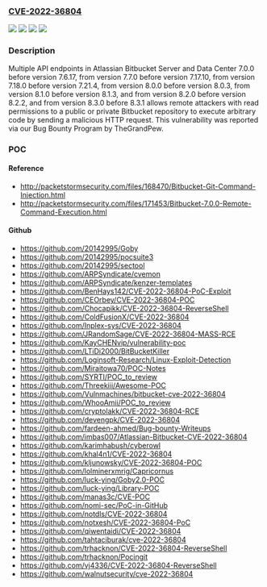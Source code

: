### [CVE-2022-36804](https://cve.mitre.org/cgi-bin/cvename.cgi?name=CVE-2022-36804)
![](https://img.shields.io/static/v1?label=Product&message=Bitbucket%20Data%20Center&color=blue)
![](https://img.shields.io/static/v1?label=Product&message=Bitbucket%20Server&color=blue)
![](https://img.shields.io/static/v1?label=Version&message=%3E%3D%207.0.0%20&color=brighgreen)
![](https://img.shields.io/static/v1?label=Vulnerability&message=Remote%20Code%20Execution&color=brighgreen)

### Description

Multiple API endpoints in Atlassian Bitbucket Server and Data Center 7.0.0 before version 7.6.17, from version 7.7.0 before version 7.17.10, from version 7.18.0 before version 7.21.4, from version 8.0.0 before version 8.0.3, from version 8.1.0 before version 8.1.3, and from version 8.2.0 before version 8.2.2, and from version 8.3.0 before 8.3.1 allows remote attackers with read permissions to a public or private Bitbucket repository to execute arbitrary code by sending a malicious HTTP request. This vulnerability was reported via our Bug Bounty Program by TheGrandPew.

### POC

#### Reference
- http://packetstormsecurity.com/files/168470/Bitbucket-Git-Command-Injection.html
- http://packetstormsecurity.com/files/171453/Bitbucket-7.0.0-Remote-Command-Execution.html

#### Github
- https://github.com/20142995/Goby
- https://github.com/20142995/pocsuite3
- https://github.com/20142995/sectool
- https://github.com/ARPSyndicate/cvemon
- https://github.com/ARPSyndicate/kenzer-templates
- https://github.com/BenHays142/CVE-2022-36804-PoC-Exploit
- https://github.com/CEOrbey/CVE-2022-36804-POC
- https://github.com/Chocapikk/CVE-2022-36804-ReverseShell
- https://github.com/ColdFusionX/CVE-2022-36804
- https://github.com/Inplex-sys/CVE-2022-36804
- https://github.com/JRandomSage/CVE-2022-36804-MASS-RCE
- https://github.com/KayCHENvip/vulnerability-poc
- https://github.com/LTiDi2000/BitBucketKiller
- https://github.com/Loginsoft-Research/Linux-Exploit-Detection
- https://github.com/Miraitowa70/POC-Notes
- https://github.com/SYRTI/POC_to_review
- https://github.com/Threekiii/Awesome-POC
- https://github.com/Vulnmachines/bitbucket-cve-2022-36804
- https://github.com/WhooAmii/POC_to_review
- https://github.com/cryptolakk/CVE-2022-36804-RCE
- https://github.com/devengpk/CVE-2022-36804
- https://github.com/fardeen-ahmed/Bug-bounty-Writeups
- https://github.com/imbas007/Atlassian-Bitbucket-CVE-2022-36804
- https://github.com/karimhabush/cyberowl
- https://github.com/khal4n1/CVE-2022-36804
- https://github.com/kljunowsky/CVE-2022-36804-POC
- https://github.com/lolminerxmrig/Capricornus
- https://github.com/luck-ying/Goby2.0-POC
- https://github.com/luck-ying/Library-POC
- https://github.com/manas3c/CVE-POC
- https://github.com/nomi-sec/PoC-in-GitHub
- https://github.com/notdls/CVE-2022-36804
- https://github.com/notxesh/CVE-2022-36804-PoC
- https://github.com/qiwentaidi/CVE-2022-36804
- https://github.com/tahtaciburak/cve-2022-36804
- https://github.com/trhacknon/CVE-2022-36804-ReverseShell
- https://github.com/trhacknon/Pocingit
- https://github.com/vj4336/CVE-2022-36804-ReverseShell
- https://github.com/walnutsecurity/cve-2022-36804

